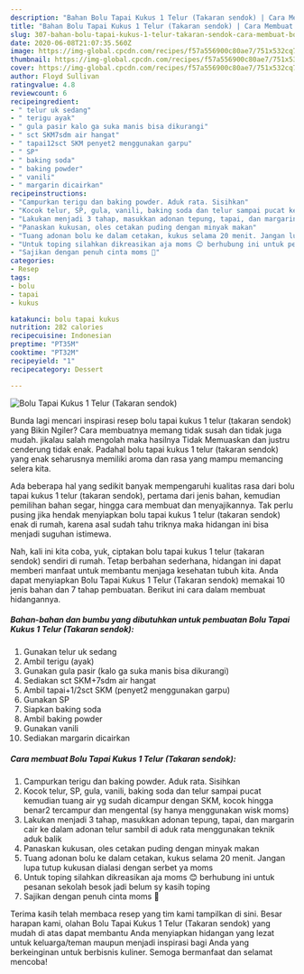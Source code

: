 ```yaml
---
description: "Bahan Bolu Tapai Kukus 1 Telur (Takaran sendok) | Cara Membuat Bolu Tapai Kukus 1 Telur (Takaran sendok) Yang Sempurna"
title: "Bahan Bolu Tapai Kukus 1 Telur (Takaran sendok) | Cara Membuat Bolu Tapai Kukus 1 Telur (Takaran sendok) Yang Sempurna"
slug: 307-bahan-bolu-tapai-kukus-1-telur-takaran-sendok-cara-membuat-bolu-tapai-kukus-1-telur-takaran-sendok-yang-sempurna
date: 2020-06-08T21:07:35.560Z
image: https://img-global.cpcdn.com/recipes/f57a556900c80ae7/751x532cq70/bolu-tapai-kukus-1-telur-takaran-sendok-foto-resep-utama.jpg
thumbnail: https://img-global.cpcdn.com/recipes/f57a556900c80ae7/751x532cq70/bolu-tapai-kukus-1-telur-takaran-sendok-foto-resep-utama.jpg
cover: https://img-global.cpcdn.com/recipes/f57a556900c80ae7/751x532cq70/bolu-tapai-kukus-1-telur-takaran-sendok-foto-resep-utama.jpg
author: Floyd Sullivan
ratingvalue: 4.8
reviewcount: 6
recipeingredient:
- " telur uk sedang"
- " terigu ayak"
- " gula pasir kalo ga suka manis bisa dikurangi"
- " sct SKM7sdm air hangat"
- " tapai12sct SKM penyet2 menggunakan garpu"
- " SP"
- " baking soda"
- " baking powder"
- " vanili"
- " margarin dicairkan"
recipeinstructions:
- "Campurkan terigu dan baking powder. Aduk rata. Sisihkan"
- "Kocok telur, SP, gula, vanili, baking soda dan telur sampai pucat kemudian tuang air yg sudah dicampur dengan SKM, kocok hingga benar2 tercampur dan mengental (sy hanya menggunakan wisk moms)"
- "Lakukan menjadi 3 tahap, masukkan adonan tepung, tapai, dan margarin cair ke dalam adonan telur sambil di aduk rata menggunakan teknik aduk balik"
- "Panaskan kukusan, oles cetakan puding dengan minyak makan"
- "Tuang adonan bolu ke dalam cetakan, kukus selama 20 menit. Jangan lupa tutup kukusan dialasi dengan serbet ya moms"
- "Untuk toping silahkan dikreasikan aja moms 😊 berhubung ini untuk pesanan sekolah besok jadi belum sy kasih toping"
- "Sajikan dengan penuh cinta moms 🥰"
categories:
- Resep
tags:
- bolu
- tapai
- kukus

katakunci: bolu tapai kukus 
nutrition: 282 calories
recipecuisine: Indonesian
preptime: "PT35M"
cooktime: "PT32M"
recipeyield: "1"
recipecategory: Dessert

---
```



![Bolu Tapai Kukus 1 Telur (Takaran sendok)](https://img-global.cpcdn.com/recipes/f57a556900c80ae7/751x532cq70/bolu-tapai-kukus-1-telur-takaran-sendok-foto-resep-utama.jpg)

Bunda lagi mencari inspirasi resep bolu tapai kukus 1 telur (takaran sendok) yang Bikin Ngiler? Cara membuatnya memang tidak susah dan tidak juga mudah. jikalau salah mengolah maka hasilnya Tidak Memuaskan dan justru cenderung tidak enak. Padahal bolu tapai kukus 1 telur (takaran sendok) yang enak seharusnya memiliki aroma dan rasa yang mampu memancing selera kita.

Ada beberapa hal yang sedikit banyak mempengaruhi kualitas rasa dari bolu tapai kukus 1 telur (takaran sendok), pertama dari jenis bahan, kemudian pemilihan bahan segar, hingga cara membuat dan menyajikannya. Tak perlu pusing jika hendak menyiapkan bolu tapai kukus 1 telur (takaran sendok) enak di rumah, karena asal sudah tahu triknya maka hidangan ini bisa menjadi suguhan istimewa.




Nah, kali ini kita coba, yuk, ciptakan bolu tapai kukus 1 telur (takaran sendok) sendiri di rumah. Tetap berbahan sederhana, hidangan ini dapat memberi manfaat untuk membantu menjaga kesehatan tubuh kita. Anda dapat menyiapkan Bolu Tapai Kukus 1 Telur (Takaran sendok) memakai 10 jenis bahan dan 7 tahap pembuatan. Berikut ini cara dalam membuat hidangannya.

<!--inarticleads1-->

##### Bahan-bahan dan bumbu yang dibutuhkan untuk pembuatan Bolu Tapai Kukus 1 Telur (Takaran sendok):

1. Gunakan  telur uk sedang
1. Ambil  terigu (ayak)
1. Gunakan  gula pasir (kalo ga suka manis bisa dikurangi)
1. Sediakan  sct SKM+7sdm air hangat
1. Ambil  tapai+1/2sct SKM (penyet2 menggunakan garpu)
1. Gunakan  SP
1. Siapkan  baking soda
1. Ambil  baking powder
1. Gunakan  vanili
1. Sediakan  margarin dicairkan




<!--inarticleads2-->

##### Cara membuat Bolu Tapai Kukus 1 Telur (Takaran sendok):

1. Campurkan terigu dan baking powder. Aduk rata. Sisihkan
1. Kocok telur, SP, gula, vanili, baking soda dan telur sampai pucat kemudian tuang air yg sudah dicampur dengan SKM, kocok hingga benar2 tercampur dan mengental (sy hanya menggunakan wisk moms)
1. Lakukan menjadi 3 tahap, masukkan adonan tepung, tapai, dan margarin cair ke dalam adonan telur sambil di aduk rata menggunakan teknik aduk balik
1. Panaskan kukusan, oles cetakan puding dengan minyak makan
1. Tuang adonan bolu ke dalam cetakan, kukus selama 20 menit. Jangan lupa tutup kukusan dialasi dengan serbet ya moms
1. Untuk toping silahkan dikreasikan aja moms 😊 berhubung ini untuk pesanan sekolah besok jadi belum sy kasih toping
1. Sajikan dengan penuh cinta moms 🥰




Terima kasih telah membaca resep yang tim kami tampilkan di sini. Besar harapan kami, olahan Bolu Tapai Kukus 1 Telur (Takaran sendok) yang mudah di atas dapat membantu Anda menyiapkan hidangan yang lezat untuk keluarga/teman maupun menjadi inspirasi bagi Anda yang berkeinginan untuk berbisnis kuliner. Semoga bermanfaat dan selamat mencoba!

